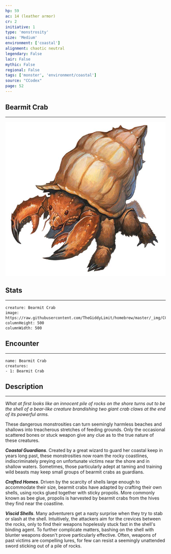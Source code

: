 ```yaml
---
hp: 59
ac: 14 (leather armor)
cr: 2
initiative: 1
type: 'monstrosity'    
size: 'Medium'
environment: ['coastal']
alignment: chaotic neutral
legendary: False
lair: False
mythic: False
regional: False
tags: ['monster', 'environment/coastal']
source: "CCodex"
page: 52
---
```


## Bearmit Crab
---

![|600](https://raw.githubusercontent.com/TheGiddyLimit/homebrew/master/_img/CCodex/bearmitcrab.jpg)

## Stats
---

```statblock
creature: Bearmit Crab
image: https://raw.githubusercontent.com/TheGiddyLimit/homebrew/master/_img/CCodex/bearmitcrab_token.png
columnHeight: 500
columnWidth: 500
```

## Encounter
---

```encounter-table
name: Bearmit Crab
creatures:
- 1: Bearmit Crab
```

## Description
---
_What at first looks like an innocent pile of rocks on the shore turns out to be the shell of a bear-like creature brandishing two giant crab claws at the end of its powerful arms._

These dangerous monstrosities can turn seemingly harmless beaches and shallows into treacherous stretches of feeding grounds. Only the occasional scattered bones or stuck weapon give any clue as to the true nature of these creatures.

**_Coastal Guardians_**. Created by a great wizard to guard her coastal keep in years long past, these monstrosities now roam the rocky coastlines, indiscriminately preying on unfortunate victims near the shore and in shallow waters. Sometimes, those particularly adept at taming and training wild beasts may keep small groups of bearmit crabs as guardians.


**_Crafted Homes_**. Driven by the scarcity of shells large enough to accommodate their size, bearmit crabs have adapted by crafting their own shells, using rocks glued together with sticky propolis. More commonly known as bee glue, propolis is harvested by bearmit crabs from the hives they find near the coastline.


**_Viscid Shells_**. Many adventurers get a nasty surprise when they try to stab or slash at the shell. Intuitively, the attackers aim for the crevices between the rocks, only to find their weapons hopelessly stuck fast in the shell's binding agent. To further complicate matters, bashing on the shell with blunter weapons doesn't prove particularly effective. Often, weapons of past victims are compelling lures, for few can resist a seemingly unattended sword sticking out of a pile of rocks.






